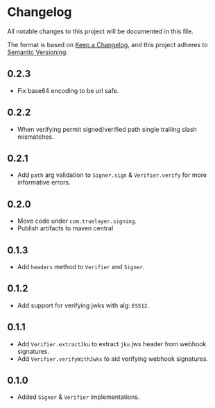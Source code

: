 # Changelog
All notable changes to this project will be documented in this file.

The format is based on [Keep a Changelog](https://keepachangelog.com/en/1.0.0/),
and this project adheres to [Semantic Versioning](https://semver.org/spec/v2.0.0.html).

## 0.2.3
* Fix base64 encoding to be url safe.

## 0.2.2
* When verifying permit signed/verified path single trailing slash mismatches.

## 0.2.1
* Add `path` arg validation to `Signer.sign` & `Verifier.verify` for more informative errors.

## 0.2.0
* Move code under `com.truelayer.signing`.
* Publish artifacts to maven central

## 0.1.3
* Add `headers` method to `Verifier` and `Signer`.

## 0.1.2
* Add support for verifying jwks with alg: `ES512`.

## 0.1.1
* Add `Verifier.extractJku` to extract `jku` jws header from webhook signatures.
* Add `Verifier.verifyWithJwks` to aid verifying webhook signatures.

## 0.1.0
* Added `Signer` & `Verifier` implementations.
